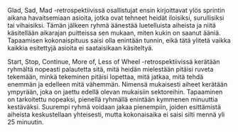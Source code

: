 Glad, Sad, Mad -retrospektiivissä osallistujat ensin kirjoittavat ylös sprintin aikana havaitsemiaan asioita, jotka ovat tehneet heidät iloisiksi, surullisiksi tai vihaisiksi. Tämän jälkeen ryhmä äänestää luetelluista aiheista ja niitä käsitellään aikarajan puitteissa sen mukaan, miten kukin on saanut ääniä. Tapaamisen kokonaispituus saisi olla enintään tunnin, eikä tätä ylitetä vaikka kaikkia esitettyjä asioita ei saataisikaan käsiteltyä.

Start, Stop, Continue, More of, Less of Wheel -retrospektiivissä kerätään ryhmältä nopeasti palautetta sitä, mitä heidän mielestään pitäisi ruveta tekemään, minkä tekeminen pitäisi lopettaa, mitä jatkaa, mitä tehdä enemmän ja edelleen mitä vähemmän. Nimensä mukaisesti aiheet kerätään ympyrään, joka on jaettu edellä olevan mukaisiin sektoreihin. Tapaaminen on tarkoitettu nopeaksi, pienellä ryhmällä enintään kymmenen minuuttia kestäväksi. Suurempi ryhmä voidaan jakaa pienempiin, joiden esittämistä aiheista keskustellaan yhteisesti, mutta kokonaisaika ei saisi silti mennä yli 25 minuutin.
